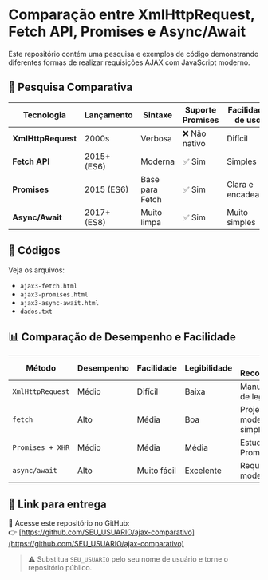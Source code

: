 # Comparação entre XmlHttpRequest, Fetch API, Promises e Async/Await

Este repositório contém uma pesquisa e exemplos de código demonstrando diferentes formas de realizar requisições AJAX com JavaScript moderno.

## 📘 Pesquisa Comparativa

| Tecnologia         | Lançamento     | Sintaxe           | Suporte Promises | Facilidade de uso | Controle de erros  | Popularidade Atual |
|--------------------|----------------|-------------------|------------------|-------------------|--------------------|---------------------|
| **XmlHttpRequest** | 2000s          | Verbosa           | ❌ Não nativo     | Difícil            | Requer callbacks   | Baixa               |
| **Fetch API**      | 2015+ (ES6)     | Moderna           | ✅ Sim           | Simples            | Usa `.then()`/`.catch()` | Alta          |
| **Promises**       | 2015 (ES6)     | Base para Fetch   | ✅ Sim           | Clara e encadeada  | `.then().catch()`  | Alta                |
| **Async/Await**    | 2017+ (ES8)     | Muito limpa       | ✅ Sim           | Muito simples      | Usa `try/catch`    | Muito Alta          |

## 📂 Códigos

Veja os arquivos:

- `ajax3-fetch.html`
- `ajax3-promises.html`
- `ajax3-async-await.html`
- `dados.txt`

## 📊 Comparação de Desempenho e Facilidade

| Método              | Desempenho | Facilidade | Legibilidade | Uso Recomendado |
|---------------------|------------|------------|--------------|-----------------|
| `XmlHttpRequest`    | Médio      | Difícil     | Baixa        | Manutenção de legado |
| `fetch`             | Alto       | Média       | Boa          | Projetos modernos simples |
| `Promises + XHR`    | Médio      | Média       | Média        | Estudo de Promise |
| `async/await`       | Alto       | Muito fácil | Excelente    | Requisições modernas |

## 🔗 Link para entrega

📎 Acesse este repositório no GitHub:  
👉 [https://github.com/SEU_USUARIO/ajax-comparativo](https://github.com/SEU_USUARIO/ajax-comparativo)

> ⚠️ Substitua `SEU_USUARIO` pelo seu nome de usuário e torne o repositório público.
